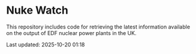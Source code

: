 # Nuke Watch

This repository includes code for retrieving the latest information available on the output of EDF nuclear power plants in the UK.

Last updated: 2025-10-20 01:18